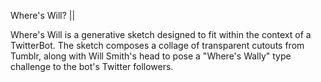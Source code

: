 Where's Will? ||

Where's Will is a generative sketch designed to fit within the context of a TwitterBot. The sketch composes a collage of transparent cutouts from Tumblr, along with Will Smith's head to pose a "Where's Wally" type challenge to the bot's Twitter followers.
